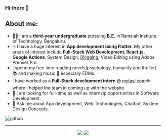 ### Hi there 👋

## About me:
* :student: I am a <strong>third-year undergraduate</strong> pursuing <strong>B.E.</strong> in Ramaiah Institute of Technology, Bengaluru.
* :fire: I have a huge interest in <strong>App development using Flutter</strong>. My other areas of interest include <strong>Full-Stack Web Development, React.js, Google Actions</strong>, System Design, <a href="https://medium.com/@ujjwal.msrit"> Blogging</a>, Video Editing using Adobe Premier Pro.
* I spend my free time reading novels(psychology, humanity and thriller) :books: and making music :musical_note: especially EDMs.
* I have worked as a <strong>Full-Stack development intern</strong> @ <a href="http://mytasi.com">mytasi.com</a>:bike: where I helped the team in coming up with the website.
* 🤔 I am looking for full-time as well as internsip opportunities in Software Development.
* 💬 Ask me about App development, Web Technologies, Chatbot, System Design Concepts.

![github](https://github-readme-stats.vercel.app/api?username=ayush1612&&show_icons=true&title_color=ffffff&icon_color=bb2acf&text_color=daf7dc&bg_color=191919)

<hr>
<p align="center">
  <p align="center">
        <a href="https://www.linkedin.com/in/ayush-ujjwal-15496016b/" alt="Linkedin"><img src="https://raw.githubusercontent.com/jayehernandez/jayehernandez/3f5402efef9a0ae89211a6e04609558e862ca616/readme/linkedin-fill.svg"></a>
    <a href="mailto:ujjwal.msrit@gmail.com" alt="Contact me"><img src="https://raw.githubusercontent.com/jayehernandez/jayehernandez/3f5402efef9a0ae89211a6e04609558e862ca616/readme/mail-fill.svg"></a>
      </p>
</p>
<!--
**ayush1612/ayush1612** is a ✨ _special_ ✨ repository because its `README.md` (this file) appears on your GitHub profile.

Here are some ideas to get you started:

- 🔭 I’m currently working on ...
- 🌱 I’m currently learning ...
- 👯 I’m looking to collaborate on ...
- 🤔 I’m looking for help with ...
- 💬 Ask me about ...
- 📫 How to reach me: ...
- 😄 Pronouns: ...
- ⚡ Fun fact: ...
-->
